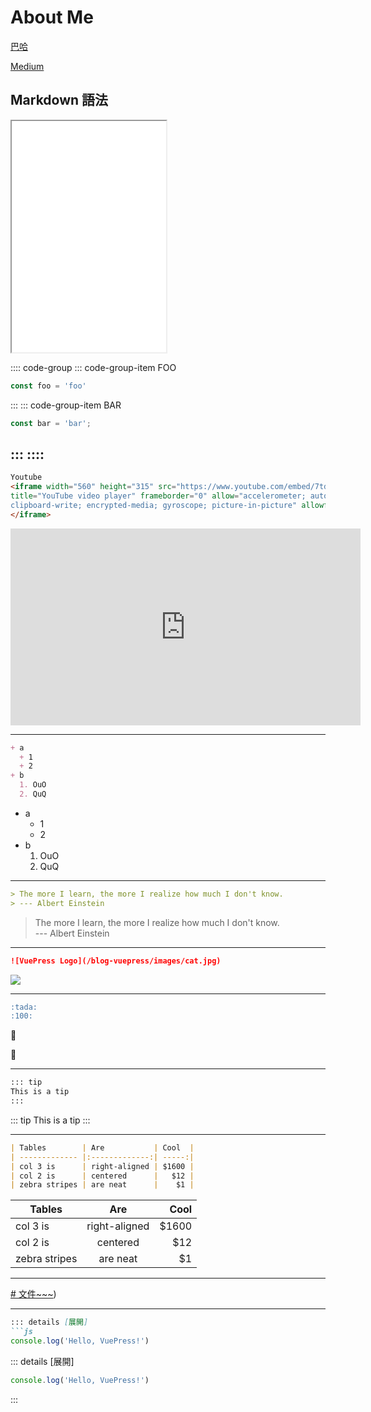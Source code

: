 # About Me
[巴哈](https://home.gamer.com.tw/creation.php?owner=dpes5407)

[Medium](https://dpes5407.medium.com/)
## Markdown 語法

<!--  -->


<iframe height=370 width=49% src="/blog-vuepress/demo/EmbedTest.html"></iframe>

:::: code-group
::: code-group-item FOO
```js
const foo = 'foo'
```
:::
::: code-group-item BAR
```js
const bar = 'bar';

```
:::
::::
---
<!--  -->
```html
Youtube
<iframe width="560" height="315" src="https://www.youtube.com/embed/7tdsTRV2b58" 
title="YouTube video player" frameborder="0" allow="accelerometer; autoplay; 
clipboard-write; encrypted-media; gyroscope; picture-in-picture" allowfullscreen>
</iframe>
```
<iframe width="560" height="315" src="https://www.youtube.com/embed/7tdsTRV2b58" title="YouTube video player" frameborder="0" allow="accelerometer; autoplay; clipboard-write; encrypted-media; gyroscope; picture-in-picture" allowfullscreen></iframe>

<!--  -->
---
```md
+ a
  + 1
  + 2
+ b
  1. OuO
  2. QuQ
```
+ a
  + 1
  + 2
+ b
  1. OuO
  2. QuQ
<!--  -->
---
```md
> The more I learn, the more I realize how much I don't know.  
> --- Albert Einstein
```
> The more I learn, the more I realize how much I don't know.  
> --- Albert Einstein

<!--  -->
---
```md
![VuePress Logo](/blog-vuepress/images/cat.jpg)
```
<!-- ![VuePress Logo](/blog-vuepress/images/cat.jpg) -->
![](https://i.imgur.com/eRVS5qg.jpg)
<!--  -->
---
```md
:tada: 
:100:
```
:tada: 

:100:
<!--  -->
---
```md
::: tip
This is a tip
:::
```
::: tip
This is a tip
:::

<!--  -->
---


```md
| Tables        | Are           | Cool  |
| ------------- |:-------------:| -----:|
| col 3 is      | right-aligned | $1600 |
| col 2 is      | centered      |   $12 |
| zebra stripes | are neat      |    $1 |
```

| Tables        | Are           | Cool  |
| ------------- |:-------------:| -----:|
| col 3 is      | right-aligned | $1600 |
| col 2 is      | centered      |   $12 |
| zebra stripes | are neat      |    $1 |

<!--  -->
---
[# 文件~~~](https://v2.vuepress.vuejs.org/reference/default-theme/config.html#basic-config))

<!--  -->
---
```md
::: details [展開]
```js
console.log('Hello, VuePress!')
```

::: details [展開]
```js
console.log('Hello, VuePress!')
```
:::
<!-- 破圖:https://ianwu.tw/press/vuepress/enhance/embed_responsive_video.html#%E5%AE%89%E8%A3%9D-markdown-it-video -->